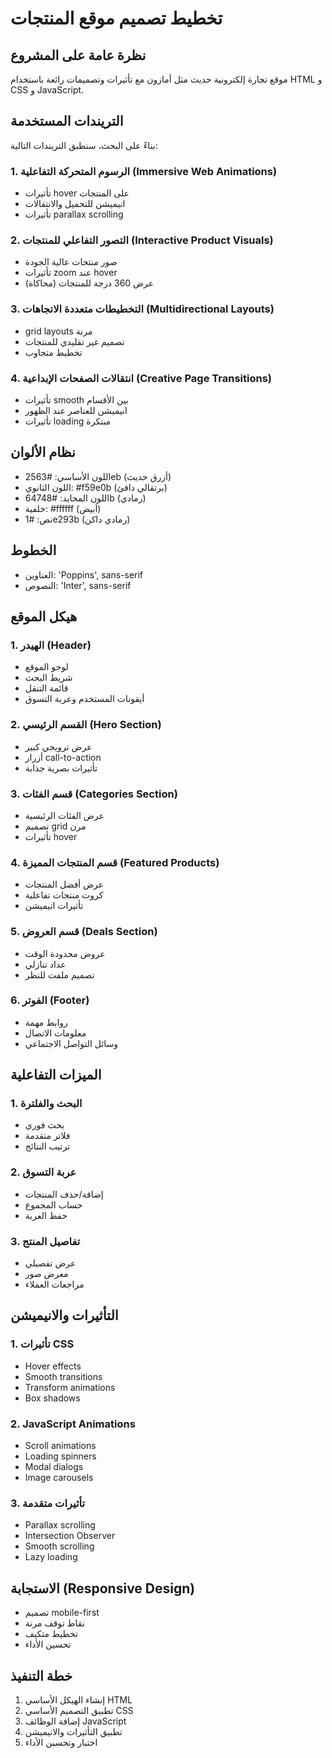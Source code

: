 # تخطيط تصميم موقع المنتجات

## نظرة عامة على المشروع
موقع تجارة إلكترونية حديث مثل أمازون مع تأثيرات وتصميمات رائعة باستخدام HTML و CSS و JavaScript.

## التريندات المستخدمة
بناءً على البحث، سنطبق التريندات التالية:

### 1. الرسوم المتحركة التفاعلية (Immersive Web Animations)
- تأثيرات hover على المنتجات
- انيميشن للتحميل والانتقالات
- تأثيرات parallax scrolling

### 2. التصور التفاعلي للمنتجات (Interactive Product Visuals)
- صور منتجات عالية الجودة
- تأثيرات zoom عند hover
- عرض 360 درجة للمنتجات (محاكاة)

### 3. التخطيطات متعددة الاتجاهات (Multidirectional Layouts)
- grid layouts مرنة
- تصميم غير تقليدي للمنتجات
- تخطيط متجاوب

### 4. انتقالات الصفحات الإبداعية (Creative Page Transitions)
- تأثيرات smooth بين الأقسام
- انيميشن للعناصر عند الظهور
- تأثيرات loading مبتكرة

## نظام الألوان
- اللون الأساسي: #2563eb (أزرق حديث)
- اللون الثانوي: #f59e0b (برتقالي دافئ)
- اللون المحايد: #64748b (رمادي)
- خلفية: #ffffff (أبيض)
- نص: #1e293b (رمادي داكن)

## الخطوط
- العناوين: 'Poppins', sans-serif
- النصوص: 'Inter', sans-serif

## هيكل الموقع

### 1. الهيدر (Header)
- لوجو الموقع
- شريط البحث
- قائمة التنقل
- أيقونات المستخدم وعربة التسوق

### 2. القسم الرئيسي (Hero Section)
- عرض ترويجي كبير
- أزرار call-to-action
- تأثيرات بصرية جذابة

### 3. قسم الفئات (Categories Section)
- عرض الفئات الرئيسية
- تصميم grid مرن
- تأثيرات hover

### 4. قسم المنتجات المميزة (Featured Products)
- عرض أفضل المنتجات
- كروت منتجات تفاعلية
- تأثيرات انيميشن

### 5. قسم العروض (Deals Section)
- عروض محدودة الوقت
- عداد تنازلي
- تصميم ملفت للنظر

### 6. الفوتر (Footer)
- روابط مهمة
- معلومات الاتصال
- وسائل التواصل الاجتماعي

## الميزات التفاعلية

### 1. البحث والفلترة
- بحث فوري
- فلاتر متقدمة
- ترتيب النتائج

### 2. عربة التسوق
- إضافة/حذف المنتجات
- حساب المجموع
- حفظ العربة

### 3. تفاصيل المنتج
- عرض تفصيلي
- معرض صور
- مراجعات العملاء

## التأثيرات والانيميشن

### 1. تأثيرات CSS
- Hover effects
- Smooth transitions
- Transform animations
- Box shadows

### 2. JavaScript Animations
- Scroll animations
- Loading spinners
- Modal dialogs
- Image carousels

### 3. تأثيرات متقدمة
- Parallax scrolling
- Intersection Observer
- Smooth scrolling
- Lazy loading

## الاستجابة (Responsive Design)
- تصميم mobile-first
- نقاط توقف مرنة
- تخطيط متكيف
- تحسين الأداء

## خطة التنفيذ
1. إنشاء الهيكل الأساسي HTML
2. تطبيق التصميم الأساسي CSS
3. إضافة الوظائف JavaScript
4. تطبيق التأثيرات والانيميشن
5. اختبار وتحسين الأداء

